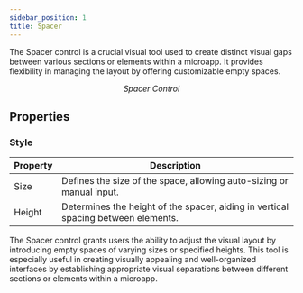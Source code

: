 ```yaml
---
sidebar_position: 1
title: Spacer
---
```


The Spacer control is a crucial visual tool used to create distinct visual gaps between various sections or elements within a microapp. It provides flexibility in managing the layout by offering customizable empty spaces.

<figure>
  <Thumbnail src="/img/reference/controls/spacer/preview.jpeg" alt="Spacer Control" />
  <figcaption align="center"><i>Spacer Control</i></figcaption>
</figure>

## Properties

### Style
| Property | Description |
|----------|-------------|
| Size     | Defines the size of the space, allowing auto-sizing or manual input. |
| Height   | Determines the height of the spacer, aiding in vertical spacing between elements. |

The Spacer control grants users the ability to adjust the visual layout by introducing empty spaces of varying sizes or specified heights. This tool is especially useful in creating visually appealing and well-organized interfaces by establishing appropriate visual separations between different sections or elements within a microapp.